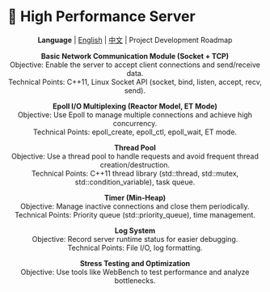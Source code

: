 # 🚀 High Performance Server

<div align="center">

**Language** | [English](README.md) | [中文](README_zh.md) | 
Project Development Roadmap  

**Basic Network Communication Module (Socket + TCP)**  
Objective: Enable the server to accept client connections and send/receive data.  
Technical Points: C++11, Linux Socket API (socket, bind, listen, accept, recv, send).  

**Epoll I/O Multiplexing (Reactor Model, ET Mode)**  
Objective: Use Epoll to manage multiple connections and achieve high concurrency.  
Technical Points: epoll_create, epoll_ctl, epoll_wait, ET mode.  

**Thread Pool**  
Objective: Use a thread pool to handle requests and avoid frequent thread creation/destruction.  
Technical Points: C++11 thread library (std::thread, std::mutex, std::condition_variable), task queue.  

**Timer (Min-Heap)**  
Objective: Manage inactive connections and close them periodically.  
Technical Points: Priority queue (std::priority_queue), time management.  

**Log System**  
Objective: Record server runtime status for easier debugging.  
Technical Points: File I/O, log formatting.  

**Stress Testing and Optimization**  
Objective: Use tools like WebBench to test performance and analyze bottlenecks.
</div>


